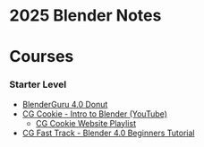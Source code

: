 # 2025 Blender Notes

# Courses

### Starter Level

- [BlenderGuru 4.0 Donut](https://youtube.com/playlist?list=PLjEaoINr3zgEPv5y--4MKpciLaoQYZB1Z&si=mXiuobUnYisXxzhv) 
- [CG Cookie - Intro to Blender (YouTube)](https://youtube.com/playlist?list=PL3GeP3YLZn5hhfaGRSmRia0OwPPMfJu0V&si=tx9Ph7X_rfNoWEBz)
  - [CG Cookie Website Playlist](https://cgcookie.com/courses/blender-basics-an-introduction-to-blender-4-x)
- [CG Fast Track - Blender 4.0 Beginners Tutorial](https://youtube.com/playlist?list=PL8eKBkZzqDiV2xca_7QVNdG8LGBfZBCkI&si=HeFH7KHvq-O_EAo0)












